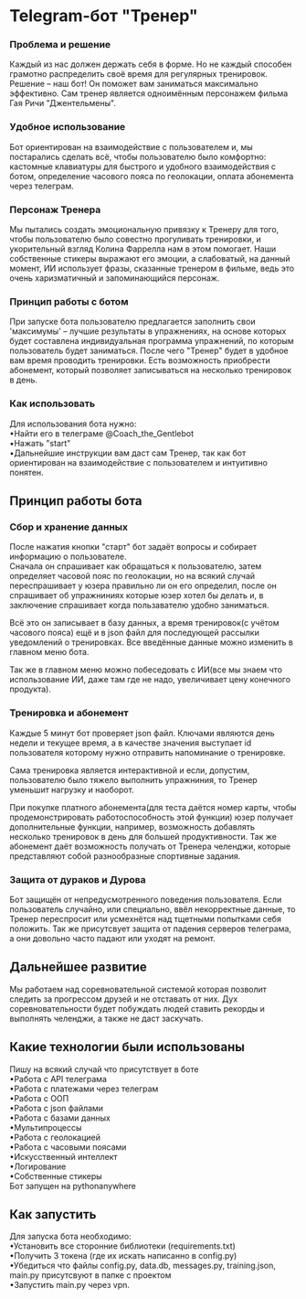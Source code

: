 # Telegram-бот "Тренер"
### Проблема и решение
Каждый из нас должен держать себя в форме. 
Но не каждый способен грамотно распределить своё время
для регулярных тренировок. Решение – наш бот! 
Он поможет вам заниматься максимально эффективно. 
Сам тренер является одноимённым персонажем 
фильма Гая Ричи "Джентельмены".
### Удобное использование
Бот ориентирован на взаимодействие с пользователем
и, мы постарались сделать всё, чтобы пользователю
было комфортно: кастомные клавиатуры для быстрого и удобного
взаимодействия с ботом, определение часового пояса по
геолокации, оплата абонемента через телеграм.
### Персонаж Тренера
Мы пытались создать эмоциональную привязку к Тренеру
для того, чтобы пользователю было совестно прогуливать
тренировки, и укорительный взгляд Колина Фаррелла нам в этом помогает.
Наши собственные стикеры выражают его эмоции, а
слабоватый, на данный момент, ИИ использует фразы, сказанные тренером
в фильме, ведь это очень харизматичный и запоминающийся персонаж.
### Принцип работы с ботом
При запуске бота пользователю предлагается заполнить 
свои 'максимумы' – лучшие результаты в упражнениях, 
на основе которых будет составлена индивидуальная 
программа упражнений, по которым пользователь будет заниматься. 
После чего "Тренер" будет в удобное вам время проводить тренировки. 
Есть возможность приобрести абонемент, 
который позволяет записываться на несколько тренировок в день. 
### Как использовать
Для использования бота нужно:\
•Найти его в телеграме @Coach_the_Gentlebot\
•Нажать "start"\
•Дальнейшие инструкции вам даст сам Тренер, так как бот 
ориентирован на взаимодействие с пользователем и интуитивно понятен.
## Принцип работы бота
### Сбор и хранение данных
После нажатия кнопки "старт" бот задаёт 
вопросы и собирает информацию о пользователе.\
Сначала он спрашивает как обращаться к пользователю, 
затем определяет часовой пояс по геолокации, 
но на всякий случай переспрашивает у юзера 
правильно ли он его определил, после он спрашивает об упражниниях 
которые юзер хотел бы делать и, в заключение спрашивает 
когда пользавателю удобно заниматься.

Всё это он записывает в базу данных, 
а время тренировок(с учётом часового пояса) ещё и в json файл 
для последующей рассылки уведомлений о тренировках.
Все введённые данные можно изменить в главном меню бота.

Так же в главном меню можно побеседовать с ИИ(все мы знаем 
что использование ИИ, даже там где не надо, увеличивает цену 
конечного продукта).
### Тренировка и абонемент
Каждые 5 минут бот проверяет json файл. 
Ключами являются день недели и текущее время, а в качестве 
значения выступает id пользователя которому нужно 
отправить напоминание о тренировке.

Сама тренировка является интерактивной и если, допустим, 
пользователю было тяжело выполнить упражниния, то Тренер 
уменьшит нагрузку и наоборот. 

При покупке платного абонемента(для теста даётся номер карты, 
чтобы продемонстрировать работоспособность этой функции) юзер
получает дополнительные функции, например, возможность добавлять
несколько тренировок в день для большей продуктивности.
Так же абонемент даёт возможность получать от Тренера челенджи,
которые представляют собой разнообразные спортивные задания.
### Защита от дураков и Дурова
Бот защищён от непредусмотренного поведения пользователя.
Если пользователь случайно, или специально, ввёл некорректные
данные, то Тренер переспросит или усмехнётся над тщетными попытками
себя положить. Так же присутсвует защита от падения серверов 
телеграма, а они довольно часто падают или уходят на ремонт.
## Дальнейшее развитие
Мы работаем над соревновательной системой которая позволит
следить за прогрессом друзей и не отставать от них. Дух 
соревновательности будет побуждать людей ставить рекорды и
выполнять челенджи, а также не даст заскучать.
## Какие технологии были использованы
Пишу на всякий случай что присутствует в боте\
•Работа с API телеграма\
•Работа с платежами через телеграм\
•Работа с  ООП\
•Работа с json файлами\
•Работа с базами данных\
•Мультипроцессы\
•Работа с геолокацией\
•Работа с часовыми поясами\
•Искусственный интеллект\
•Логирование\
•Собственные стикеры\
Бот запущен на pythonanywhere
## Как запустить
Для запуска бота необходимо:\
•Установить все сторонние библиотеки (requirements.txt)\
•Получить 3 токена (где их искать написанно в config.py)\
•Убедиться что файлы config.py, data.db, messages.py, training.json, main.py присутсвуют в папке с проектом\
•Запустить main.py через vpn.
